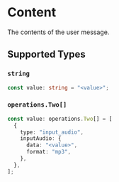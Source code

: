 # Content

The contents of the user message.


## Supported Types

### `string`

```typescript
const value: string = "<value>";
```

### `operations.Two[]`

```typescript
const value: operations.Two[] = [
  {
    type: "input_audio",
    inputAudio: {
      data: "<value>",
      format: "mp3",
    },
  },
];
```

